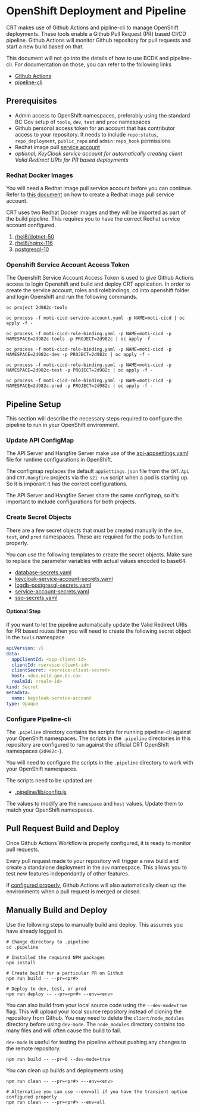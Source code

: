 # OpenShift Deployment and Pipeline

CRT makes use of Github Actions and pipline-cli to manage OpenShift deployments. These tools enable a Github Pull Request (PR) based CI/CD pipeline. Github Actions will monitor Github repository for pull requests and start a new build based on that.

This document will not go into the details of how to use BCDK and pipeline-cli. For documentation on those, you can refer to the following links

- [Github Actions](https://docs.github.com/en/actions)
- [pipeline-cli](https://github.com/BCDevOps/pipeline-cli)

## Prerequisites

- Admin access to OpenShift namespaces, preferably using the standard BC Gov setup of `tools`, `dev`, `test` and `prod` namespaces
- Github personal access token for an account that has contributor access to your repository. It needs to include `repo:status`, `repo_deployment`, `public_repo` and `admin:repo_hook` permissions
- Redhat image pull [service account](docs/RedhatServiceAccount.md)
- _optional, KeyCloak service account for automatically creating client Valid Redirect URIs for PR based deployments_

### Redhat Docker Images

You will need a Redhat image pull service account before you can continue. Refer to [this document](docs/RedhatServiceAccount.md) on how to create a Redhat image pull service account.

CRT uses two Redhat Docker images and they will be imported as part of the build pipeline. This requires you to have the correct Redhat service account configured.

1. [rhel8/dotnet-50](https://catalog.redhat.com/software/containers/rhel8/dotnet-50/5f6278e017452dea0fe47bae?container-tabs=gti&gti-tabs=get-the-source)
2. [rhel8/nginx-116](https://catalog.redhat.com/software/containers/rhel8/nginx-116/5d400ae7bed8bd3809910782)
3. [postgresql-10](https://catalog.redhat.com/software/containers/rhel8/postgresql-10/5ba0ae0ddd19c70b45cbf4cd)

### Openshift Service Account Access Token

The Openshift Service Account Access Token is used to give Github Actions access to login Openshift and build and deploy CRT application. In order to create the service account, roles and rolebindings, cd into openshift folder and login Openshift and run the following commands.

```
oc project 2d982c-tools

oc process -f moti-cicd-service-account.yaml -p NAME=moti-cicd | oc apply -f -

oc process -f moti-cicd-role-binding.yaml -p NAME=moti-cicd -p NAMESPACE=2d982c-tools -p PROJECT=2d982c | oc apply -f -

oc process -f moti-cicd-role-binding.yaml -p NAME=moti-cicd -p NAMESPACE=2d982c-dev -p PROJECT=2d982c | oc apply -f -

oc process -f moti-cicd-role-binding.yaml -p NAME=moti-cicd -p NAMESPACE=2d982c-test -p PROJECT=2d982c | oc apply -f -

oc process -f moti-cicd-role-binding.yaml -p NAME=moti-cicd -p NAMESPACE=2d982c-prod -p PROJECT=2d982c | oc apply -f -
```

## Pipeline Setup

This section will describe the necessary steps required to configure the pipeline to run in your OpenShift environment.

### Update API ConfigMap

The API Server and Hangfire Server make use of the [api-appsettings.yaml](configmaps/api-appsettings.yaml) file for runtime configurations in OpenShift.

The configmap replaces the default `appSettings.json` file from the `CRT.Api` and `CRT.Hangfire` projects via the `s2i run` script when a pod is starting up. So it is imporant it has the correct configurations.

The API Server and Hangfire Server share the same configmap, so it's important to include configurations for both projects.

### Create Secret Objects

There are a few secret objects that must be created manually in the `dev`, `test`, and `prod` namespaces. These are required for the pods to function properly.

You can use the following templates to create the secret objects. Make sure to replace the parameter variables with actual values encoded to base64.

- [database-secrets.yaml](secrets/database-secrets.yaml)
- [keycloak-service-account-secrets.yaml](secrets/keycloak-service-account-secrets.yaml)
- [logdb-postgresql-secrets.yaml](secrets/logdb-postgresql-secrets.yaml)
- [service-account-secrets.yaml](secrets/service-account-secrets.yaml)
- [sso-secrets.yaml](secrets/sso-secrets.yaml)

#### Optional Step

If you want to let the pipeline automatically update the Valid Redirect URIs for PR based routes then you will need to create the following secret object in the `tools` namespace

```yaml
apiVersion: v1
data:
  appClientId: <app-client-id>
  clientId: <service-client-id>
  clientSecret: <service-client-secret>
  host: <dev.ocid.gov.bc.ca>
  realmId: <realm-id>
kind: Secret
metadata:
  name: keycloak-service-account
type: Opaque
```

### Configure Pipeline-cli

The `.pipeline` directory contains the scripts for running pipeline-cli against your OpenShift namespaces. The scripts in the `.pipeline` directories in this repository are configured to run against the official CRT OpenShift namespaces (`2d982c-`).

You will need to configure the scripts in the `.pipeline` directory to work with your OpenShift namespaces.

The scripts need to be updated are

- [.pipeline/lib/config.js](/.pipeline/lib/config.js)

The values to modify are the `namespace` and `host` values. Update them to match your OpenShift namespaces.

## Pull Request Build and Deploy

Once Github Actions Workflow is properly configured, it is ready to monitor pull requests.

Every pull request made to your repository will trigger a new build and create a standalone deployment in the `dev` namespace. This allows you to test new features independantly of other features.

If [configured properly](https://github.com/BCDevOps/bcdk#automatically-clean-up-pull-request-deployments), Github Actions will also automatically clean up the environments when a pull request is merged or closed.

## Manually Build and Deploy

Use the following steps to manually build and deploy. This assumes you have already logged in.

```
# Change directory to .pipeline
cd .pipeline

# Installed the required NPM packages
npm install

# Create build for a particular PR on Github
npm run build -- --pr=<pr#>

# Deploy to dev, test, or prod
npm run deploy -- --pr=<pr#> --env=<env>
```

You can also build from your local source code using the `--dev-mode=true` flag. This will upload your local source repository instead of cloning the repository from Github. You may need to delete the `client/node_modules` directory before using `dev-mode`. The `node_modules` directory contains too many files and will often cause the build to fail.

`dev-mode` is useful for testing the pipeline without pushing any changes to the remote repository.

```
npm run build -- --pr=0 --dev-mode=true
```

You can clean up builds and deployments using

```
npm run clean -- --pr=<pr#> ---env=<env>

# Alternative you can use --env=all if you have the transient option configured properly
npm run clean -- --pr=<pr#> --env=all
```
